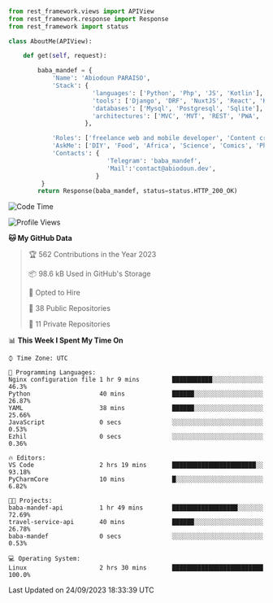 ###
```python
from rest_framework.views import APIView
from rest_framework.response import Response
from rest_framework import status

class AboutMe(APIView):

    def get(self, request):

        baba_mandef = {
            'Name': 'Abiodoun PARAISO',
            'Stack': {
                       'languages': ['Python', 'Php', 'JS', 'Kotlin'],
                       'tools': ['Django', 'DRF', 'NuxtJS', 'React', 'Kotlin', 'Electron'],
                       'databases': ['Mysql', 'Postgresql', 'Sqlite'],
                       'architectures': ['MVC', 'MVT', 'REST', 'PWA', 'SPA', 'MicroServices']
                     },

            'Roles': ['freelance web and mobile developer', 'Content creator', 'Teacher', 'Mentor'],
            'AskMe': ['DIY', 'Food', 'Africa', 'Science', 'Comics', 'Photography', 'Tech', 'Programming'],
            'Contacts': {
                           'Telegram': 'baba_mandef',
                           'Mail':'contact@abiodoun.dev',
                        }
         }
        return Response(baba_mandef, status=status.HTTP_200_OK)

```                    

<!--START_SECTION:waka-->
![Code Time](http://img.shields.io/badge/Code%20Time-778%20hrs%203%20mins-blue)

![Profile Views](http://img.shields.io/badge/Profile%20Views-0-blue)

**🐱 My GitHub Data** 

> 🏆 562 Contributions in the Year 2023
 > 
> 📦 98.6 kB Used in GitHub's Storage 
 > 
> 💼 Opted to Hire
 > 
> 📜 38 Public Repositories 
 > 
> 🔑 11 Private Repositories  
 > 
📊 **This Week I Spent My Time On** 

```text
⌚︎ Time Zone: UTC

💬 Programming Languages: 
Nginx configuration file 1 hr 9 mins         ███████████░░░░░░░░░░░░░░   46.3% 
Python                   40 mins             ██████░░░░░░░░░░░░░░░░░░░   26.87% 
YAML                     38 mins             ██████░░░░░░░░░░░░░░░░░░░   25.66% 
JavaScript               0 secs              ░░░░░░░░░░░░░░░░░░░░░░░░░   0.53% 
Ezhil                    0 secs              ░░░░░░░░░░░░░░░░░░░░░░░░░   0.36%

🔥 Editors: 
VS Code                  2 hrs 19 mins       ███████████████████████░░   93.18% 
PyCharmCore              10 mins             █░░░░░░░░░░░░░░░░░░░░░░░░   6.82%

🐱‍💻 Projects: 
baba-mandef-api          1 hr 49 mins        ██████████████████░░░░░░░   72.69% 
travel-service-api       40 mins             ██████░░░░░░░░░░░░░░░░░░░   26.78% 
baba-mandef              0 secs              ░░░░░░░░░░░░░░░░░░░░░░░░░   0.53%

💻 Operating System: 
Linux                    2 hrs 30 mins       █████████████████████████   100.0%

```


 Last Updated on 24/09/2023 18:33:39 UTC
<!--END_SECTION:waka-->
